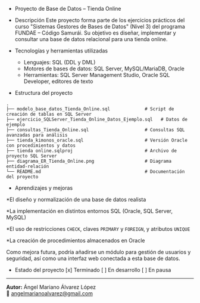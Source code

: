 + Proyecto de Base de Datos – Tienda Online

+ Descripción
Este proyecto forma parte de los ejercicios prácticos del curso "Sistemas Gestores de Bases de Datos" (Nivel 3) del programa FUNDAE – Código Samurái. Su objetivo es diseñar, implementar y consultar una base de datos relacional para una tienda online.

+ Tecnologías y herramientas utilizadas
  * Lenguajes: SQL (DDL y DML)
  * Motores de bases de datos: SQL Server, MySQL/MariaDB, Oracle
  * Herramientas: SQL Server Management Studio, Oracle SQL Developer, editores de texto

+ Estructura del proyecto
```
.
├── modelo_base_datos_Tienda_Online.sql             # Script de creación de tablas en SQL Server
├── ejercicio_SQLServer_Tienda_Online_Datos_Ejemplo.sql   # Datos de ejemplo
├── consultas_Tienda_Online.sql                     # Consultas SQL avanzadas para análisis
├── tienda_kimonos_oracle.sql                       # Versión Oracle con procedimientos y datos
├── tienda online.sqlproj                           # Archivo de proyecto SQL Server
├── diagrama_ER_Tienda_Online.png                   # Diagrama entidad-relación
└── README.md                                       # Documentación del proyecto
```

+ Aprendizajes y mejoras

 *El diseño y normalización de una base de datos realista
 
 *La implementación en distintos entornos SQL (Oracle, SQL Server, MySQL)
 
 *El uso de restricciones `CHECK`, claves `PRIMARY` y `FOREIGN`, y atributos `UNIQUE`
 
 *La creación de procedimientos almacenados en Oracle

Como mejora futura, podría añadirse un módulo para gestión de usuarios y seguridad, así como una interfaz web conectada a esta base de datos.

+ Estado del proyecto
 [x] Terminado
 [ ] En desarrollo
 [ ] En pausa

---

**Autor:** Ángel Mariano Álvarez López  
📧 angelmarianoalvarez@gmail.com


